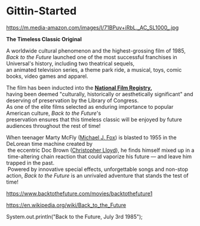 # Gittin-Started


https://m.media-amazon.com/images/I/71BPuv+iRbL._AC_SL1000_.jpg

<strong>The Timeless Classic Original</strong>

<p class="" style="white-space:pre-wrap;">A worldwide cultural phenomenon and the highest-grossing film of 1985,
<em>Back to the Future</em> launched one of the most successful franchises in Universal's history, including two theatrical sequels,
an animated television series, a theme park ride, a musical, toys, comic books, video games and apparel.</p>

<p class="" style="white-space:pre-wrap;">The film has been inducted into the <a href="https://www.loc.gov/programs/national-film-preservation-board/film-registry/complete-national-film-registry-listing/" target="_blank"><strong>National Film Registry</strong></a><strong>,</strong>
having been deemed "culturally, historically or aesthetically significant" and deserving of preservation by the Library of Congress.
As one of the elite films selected as enduring importance to popular American culture,<em> Back to the Future</em>'s
preservation ensures that this timeless classic will be enjoyed by future audiences throughout the rest of time!</p>

<p class="" style="white-space:pre-wrap;">When teenager Marty McFly (<a href="/cast/michael-j-fox">Michael J. Fox</a>) is blasted to 1955 in the DeLorean time machine created by
 the eccentric Doc Brown (<a href="/cast/christopher-lloyd">Christopher Lloyd</a>), he finds himself mixed up in a 
 time-altering chain reaction that could vaporize his future — and leave him trapped in the past.
 Powered by innovative special effects, unforgettable songs and non-stop action, <em>Back to the Future</em> is an unrivaled adventure that stands the test of time!</p>

https://www.backtothefuture.com/movies/backtothefuture1

https://en.wikipedia.org/wiki/Back_to_the_Future

System.out.println("Back to the Future, July 3rd 1985");
